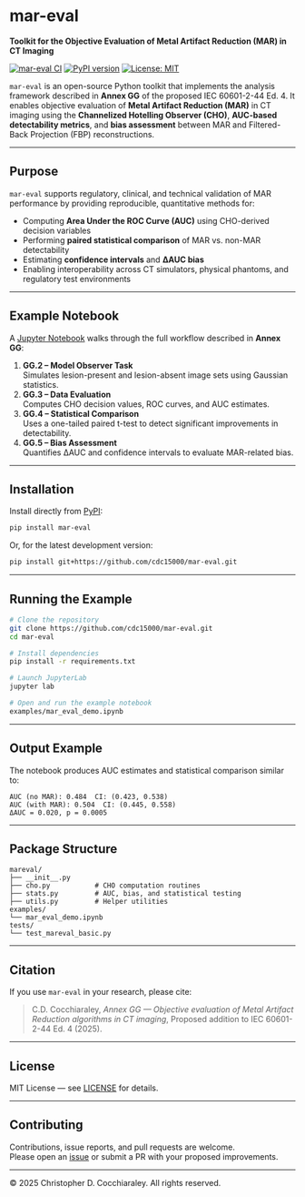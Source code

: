 # mar-eval  
**Toolkit for the Objective Evaluation of Metal Artifact Reduction (MAR) in CT Imaging**

[![mar-eval CI](https://github.com/cdc15000/mar-eval/actions/workflows/tests.yml/badge.svg)](https://github.com/cdc15000/mar-eval/actions)
[![PyPI version](https://img.shields.io/pypi/v/mar-eval.svg)](https://pypi.org/project/mar-eval/)
[![License: MIT](https://img.shields.io/badge/License-MIT-yellow.svg)](LICENSE)


`mar-eval` is an open-source Python toolkit that implements the analysis framework described in **Annex GG** of the proposed IEC 60601-2-44 Ed. 4. It enables objective evaluation of **Metal Artifact Reduction (MAR)** in CT imaging using the **Channelized Hotelling Observer (CHO)**, **AUC-based detectability metrics**, and **bias assessment** between MAR and Filtered-Back Projection (FBP) reconstructions.

---

## Purpose

`mar-eval` supports regulatory, clinical, and technical validation of MAR performance by providing reproducible, quantitative methods for:
- Computing **Area Under the ROC Curve (AUC)** using CHO-derived decision variables  
- Performing **paired statistical comparison** of MAR vs. non-MAR detectability  
- Estimating **confidence intervals** and **ΔAUC bias**  
- Enabling interoperability across CT simulators, physical phantoms, and regulatory test environments

---

## Example Notebook

A [Jupyter Notebook](examples/mar_eval_demo.ipynb) walks through the full workflow described in **Annex GG**:

1. **GG.2 – Model Observer Task**  
   Simulates lesion-present and lesion-absent image sets using Gaussian statistics.  
2. **GG.3 – Data Evaluation**  
   Computes CHO decision values, ROC curves, and AUC estimates.  
3. **GG.4 – Statistical Comparison**  
   Uses a one-tailed paired t-test to detect significant improvements in detectability.  
4. **GG.5 – Bias Assessment**  
   Quantifies ΔAUC and confidence intervals to evaluate MAR-related bias.

---

## Installation

Install directly from [PyPI](https://pypi.org/project/mar-eval/):

```bash
pip install mar-eval
```

Or, for the latest development version:

```bash
pip install git+https://github.com/cdc15000/mar-eval.git
```

---

## Running the Example

```bash
# Clone the repository
git clone https://github.com/cdc15000/mar-eval.git
cd mar-eval

# Install dependencies
pip install -r requirements.txt

# Launch JupyterLab
jupyter lab

# Open and run the example notebook
examples/mar_eval_demo.ipynb
```

---

## Output Example

The notebook produces AUC estimates and statistical comparison similar to:

```
AUC (no MAR): 0.484  CI: (0.423, 0.538)
AUC (with MAR): 0.504  CI: (0.445, 0.558)
ΔAUC = 0.020, p = 0.0005
```

---

## Package Structure

```
mareval/
├── __init__.py
├── cho.py           # CHO computation routines
├── stats.py         # AUC, bias, and statistical testing
├── utils.py         # Helper utilities
examples/
└── mar_eval_demo.ipynb
tests/
└── test_mareval_basic.py
```

---

## Citation

If you use `mar-eval` in your research, please cite:

> C.D. Cocchiaraley, *Annex GG — Objective evaluation of Metal Artifact Reduction algorithms in CT imaging*, Proposed addition to IEC 60601-2-44 Ed. 4 (2025).

---

## License

MIT License — see [LICENSE](LICENSE) for details.

---

## Contributing

Contributions, issue reports, and pull requests are welcome.  
Please open an [issue](https://github.com/cdc15000/mar-eval/issues) or submit a PR with your proposed improvements.

---

© 2025 Christopher D. Cocchiaraley. All rights reserved.
